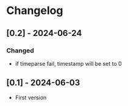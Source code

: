 # Changelog
<!--
## [Unreleased]

### Added

### Changed
-->

## [0.2] - 2024-06-24

### Changed

- if timeparse fail, timestamp will be set to 0


##  [0.1] - 2024-06-03

- First version
